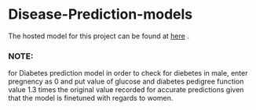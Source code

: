 # Disease-Prediction-models

The hosted model for this project can be found at [here](https://shreyas-sas-medigenix-medigenix-fvafo5.streamlitapp.com/) . 

### NOTE:

for Diabetes prediction model in order to check for diebetes in male, enter pregnency as 0 and put value of glucose and diabetes pedigree function value 1.3 times the original value recorded for accurate predictions given that the model is finetuned with regards to women.
